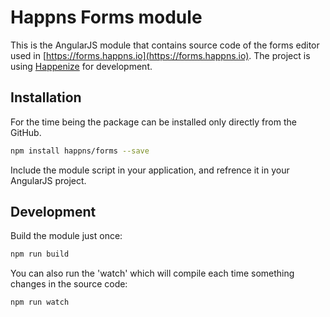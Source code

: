 # Happns Forms module

This is the AngularJS module that contains source code of the forms editor used in [https://forms.happns.io](https://forms.happns.io).
The project is using [Happenize](https://github.com/happns/happenize) for development.

## Installation

For the time being the package can be installed only directly from the GitHub.

```sh
npm install happns/forms --save
```

Include the module script in your application, and refrence it in your AngularJS project.

## Development

Build the module just once:

```sh
npm run build
```

You can also run the 'watch' which will compile each time something changes in the source code:

```sh
npm run watch
```
